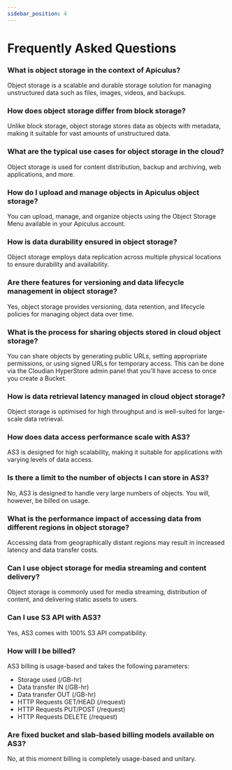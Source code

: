```yaml
---
sidebar_position: 4
---
```

# Frequently Asked Questions

### What is object storage in the context of Apiculus?
Object storage is a scalable and durable storage solution for managing unstructured data such as files, images, videos, and backups.

### How does object storage differ from block storage?
Unlike block storage, object storage stores data as objects with metadata, making it suitable for vast amounts of unstructured data.

### What are the typical use cases for object storage in the cloud?
Object storage is used for content distribution, backup and archiving, web applications, and more.

### How do I upload and manage objects in Apiculus object storage?
You can upload, manage, and organize objects using the Object Storage Menu available in your Apiculus account.

### How is data durability ensured in object storage?
Object storage employs data replication across multiple physical locations to ensure durability and availability.

### Are there features for versioning and data lifecycle management in object storage?
Yes, object storage provides versioning, data retention, and lifecycle policies for managing object data over time.

### What is the process for sharing objects stored in cloud object storage?
You can share objects by generating public URLs, setting appropriate permissions, or using signed URLs for temporary access. This can be done via the Cloudian HyperStore admin panel that you'll have access to once you create a Bucket.

### How is data retrieval latency managed in cloud object storage?
Object storage is optimised for high throughput and is well-suited for large-scale data retrieval.

### How does data access performance scale with AS3?
AS3 is designed for high scalability, making it suitable for applications with varying levels of data access.

### Is there a limit to the number of objects I can store in AS3?
No, AS3 is designed to handle very large numbers of objects. You will, however, be billed on usage.

### What is the performance impact of accessing data from different regions in object storage? 
Accessing data from geographically distant regions may result in increased latency and data transfer costs.

### Can I use object storage for media streaming and content delivery?
Object storage is commonly used for media streaming, distribution of content, and delivering static assets to users.

### Can I use S3 API with AS3?
Yes, AS3 comes with 100% S3 API compatibility.

### How will I be billed?
AS3 billing is usage-based and takes the following parameters:

- Storage used (/GB-hr)
- Data transfer IN (/GB-hr)
- Data transfer OUT (/GB-hr)
- HTTP Requests GET/HEAD (/request)
- HTTP Requests PUT/POST (/request)
- HTTP Requests DELETE (/request)

### Are fixed bucket and slab-based billing models available on AS3?
No, at this moment billing is completely usage-based and unitary.